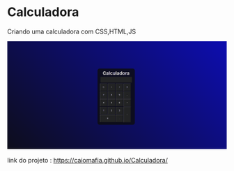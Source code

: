 # Calculadora
Criando uma calculadora com CSS,HTML,JS

<img src="css/TodolistTeste.gif">

link do projeto : https://caiomafia.github.io/Calculadora/
